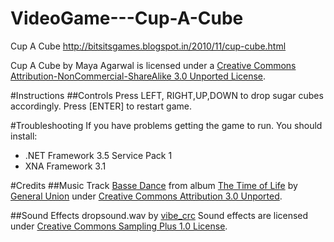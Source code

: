 VideoGame---Cup-A-Cube
======================

Cup A Cube http://bitsitsgames.blogspot.in/2010/11/cup-cube.html

Cup A Cube by Maya Agarwal is licensed under a [Creative Commons Attribution-NonCommercial-ShareAlike 3.0 Unported License](http://creativecommons.org/licenses/by-nc-sa/3.0/).

#Instructions
##Controls
Press LEFT, RIGHT,UP,DOWN to drop sugar cubes accordingly. 
Press [ENTER] to restart game. 

#Troubleshooting
If you have problems getting the game to run. You should install:
  * .NET Framework 3.5 Service Pack 1
  * XNA Framework 3.1

#Credits
##Music
Track [Basse Dance](http://www.jamendo.com/en/track/170000) from album [The Time of Life](http://www.jamendo.com/en/album/25004) by [General Union](http://www.jamendo.com/en/artist/General_Union) under [Creative Commons Attribution 3.0 Unported](http://creativecommons.org/licenses/by/3.0/).

##Sound Effects
dropsound.wav by [vibe_crc](http://www.freesound.org/usersViewSingle.php?id=333536)
Sound effects are licensed under [Creative Commons Sampling Plus 1.0 License](http://creativecommons.org/licenses/sampling+/1.0/).
